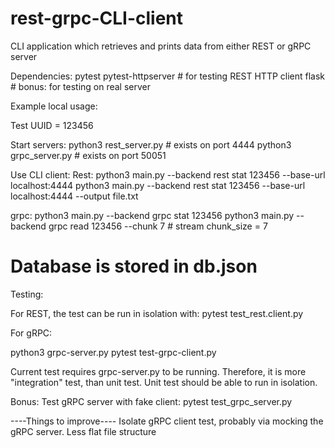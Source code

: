 # rest-grpc-CLI-client
CLI application which retrieves and prints data from either REST or gRPC server

Dependencies:
pytest
pytest-httpserver     # for testing REST HTTP client
flask                 # bonus: for testing on real server

Example local usage:

Test UUID = 123456

Start servers:
python3 rest_server.py   # exists on port 4444
python3 grpc_server.py   # exists on port 50051

Use CLI client:
Rest:
python3 main.py --backend rest stat 123456 --base-url localhost:4444
python3 main.py --backend rest stat 123456 --base-url localhost:4444 --output file.txt

grpc:
python3 main.py --backend grpc stat 123456
python3 main.py --backend grpc read 123456 --chunk 7  # stream chunk_size = 7

# Database is stored in db.json

Testing:

For REST, the test can be run in isolation with:
pytest test_rest.client.py

For gRPC:

python3 grpc-server.py
pytest test-grpc-client.py

Current test requires grpc-server.py to be running.
Therefore, it is more "integration" test, than unit test.
Unit test should be able to run in isolation.

Bonus:
Test gRPC server with fake client:
pytest test_grpc_server.py


----Things to improve----
Isolate gRPC client test, probably via mocking the gRPC server.
Less flat file structure
